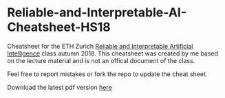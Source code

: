 # Reliable-and-Interpretable-AI-Cheatsheet-HS18
Cheatsheet for the ETH Zurich [Reliable and Interpretable Artificial Intelligence](https://www.sri.inf.ethz.ch/teaching/riai2018) class autumn 2018. This cheatsheet was created by me based on the lecture material and is not an offical document of the class.

Feel free to report mistakes or fork the repo to update the cheat sheet.

Download the latest pdf version [here](https://latexonline.cc/compile?git=https://github.com/manuelbre/Reliable-and-Interpretable-AI-HS18&target=&command=pdflatex)
